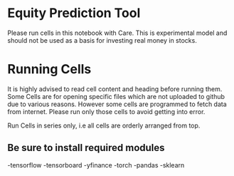 # Equity Prediction Tool
Please run cells in this notebook with Care. This is experimental model and should not be used as a basis for investing real money in stocks.

# Running Cells
It is highly advised to read cell content and heading before running them. Some Cells are for opening specific files which are not uploaded to github due to various reasons.
However some cells are programmed to fetch data from internet. Please run only those cells to avoid getting into error.

Run Cells in series only, i.e all cells are orderly arranged from top.

## Be sure to install required modules
-tensorflow
-tensorboard
-yfinance
-torch
-pandas
-sklearn
